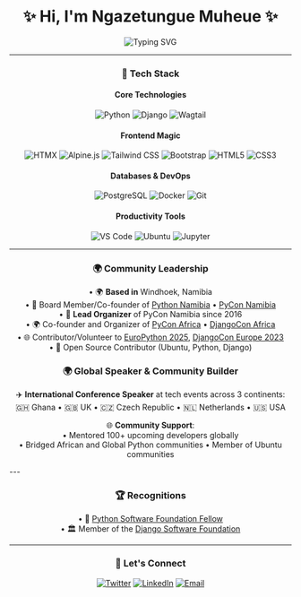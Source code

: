 # <div align="center">✨ Hi, I'm Ngazetungue Muheue ✨</div>

<div align="center">
  <img src="https://readme-typing-svg.demolab.com?font=Fira+Code&weight=600&size=22&duration=3000&pause=1000&color=5D3FD3&center=true&width=435&lines=Open+Source+Advocate;Python+%26+Django+Community+Leader;Global+Tech+Speaker;PSF+Fellow+%26+DSF+Member" alt="Typing SVG" />
</div>

---

### <div align="center">🚀 Tech Stack</div>
<div align="center">

#### **Core Technologies**
![Python](https://img.shields.io/badge/Python-3776AB?style=for-the-badge&logo=python&logoColor=white)
![Django](https://img.shields.io/badge/Django-092E20?style=for-the-badge&logo=django&logoColor=white)
![Wagtail](https://img.shields.io/badge/Wagtail-43B1B0?style=for-the-badge&logo=wagtail&logoColor=white)

#### **Frontend Magic**
![HTMX](https://img.shields.io/badge/HTMX-000000?style=for-the-badge&logo=htmx&logoColor=white)
![Alpine.js](https://img.shields.io/badge/Alpine.js-8BC0D0?style=for-the-badge&logo=alpinedotjs&logoColor=black)
![Tailwind CSS](https://img.shields.io/badge/Tailwind_CSS-38B2AC?style=for-the-badge&logo=tailwind-css&logoColor=white)
![Bootstrap](https://img.shields.io/badge/Bootstrap-7952B3?style=for-the-badge&logo=bootstrap&logoColor=white)
![HTML5](https://img.shields.io/badge/HTML5-E34F26?style=for-the-badge&logo=html5&logoColor=white)
![CSS3](https://img.shields.io/badge/CSS3-1572B6?style=for-the-badge&logo=css3&logoColor=white)

#### **Databases & DevOps**
![PostgreSQL](https://img.shields.io/badge/PostgreSQL-316192?style=for-the-badge&logo=postgresql&logoColor=white)
![Docker](https://img.shields.io/badge/Docker-2CA5E0?style=for-the-badge&logo=docker&logoColor=white)
![Git](https://img.shields.io/badge/Git-F05032?style=for-the-badge&logo=git&logoColor=white)

#### **Productivity Tools**
![VS Code](https://img.shields.io/badge/VS_Code-0078D4?style=for-the-badge&logo=visual%20studio%20code&logoColor=white)
![Ubuntu](https://img.shields.io/badge/Ubuntu-E95420?style=for-the-badge&logo=ubuntu&logoColor=white)
![Jupyter](https://img.shields.io/badge/Jupyter-F37626.svg?style=for-the-badge&logo=Jupyter&logoColor=white)

</div>

---

### <div align="center">🌍 Community Leadership</div>
<div align="center">
  
• 🌍 **Based in** Windhoek, Namibia  
• 🏢 Board Member/Co-founder of [Python Namibia](http://www.pythonnamibia.org/) • [PyCon Namibia](https://na.pycon.org/)  
• 🎉 **Lead Organizer** of PyCon Namibia since 2016  
• 🌍 Co-founder and Organizer of [PyCon Africa](https://africa.pycon.org) • [DjangoCon Africa](https://2025.djangocon.africa/)  
• 🌐 Contributor/Volunteer to [EuroPython 2025](https://ep2025.europython.eu/), [DjangoCon Europe 2023](https://2023.djangocon.eu/)  
• 🐧 Open Source Contributor (Ubuntu, Python, Django)  

</div>

### <div align="center">🌍 Global Speaker & Community Builder</div>
<div align="center">

✈️ **International Conference Speaker** at tech events across 3 continents:  
🇬🇭 Ghana • 🇬🇧 UK • 🇨🇿 Czech Republic • 🇳🇱 Netherlands • 🇺🇸 USA  

🌐 **Community Support**:  
• Mentored 100+ upcoming developers globally  
• Bridged African and Global Python communities
• Member of Ubuntu communities  

</div>
---

### <div align="center">🏆 Recognitions</div>
<div align="center">

• 🌟 [Python Software Foundation Fellow](https://www.python.org/psf/members/#fellows)  
• 🏛️ Member of the [Django Software Foundation](https://www.djangoproject.com/foundation/)  

</div>

---

### <div align="center">📲 Let's Connect</div>
<div align="center">

[![Twitter](https://img.shields.io/badge/Twitter-%231DA1F2.svg?style=for-the-badge&logo=Twitter&logoColor=white)](https://x.com/muheuenga/)
[![LinkedIn](https://img.shields.io/badge/LinkedIn-%230077B5.svg?style=for-the-badge&logo=linkedin&logoColor=white)](https://www.linkedin.com/in/ngazetungue-muheue/)
[![Email](https://img.shields.io/badge/Email-D14836?style=for-the-badge&logo=gmail&logoColor=white)](mailto:your-email@example.com)

</div>
